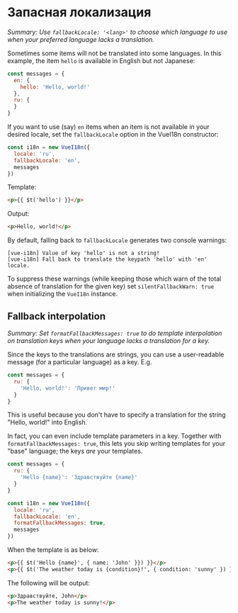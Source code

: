 # Запасная локализация

*Summary: Use `fallbackLocale: '<lang>'` to choose which language to use when your preferred language lacks a translation.*

Sometimes some items will not be translated into some languages.  In this example, the item `hello` is available in English but not Japanese:

```js
const messages = {
  en: {
    hello: 'Hello, world!'
  },
  ru: {
  }
}
```

If you want to use (say) `en` items when an item is not available in your desired locale, set the `fallbackLocale` option in the VueI18n constructor:

```js
const i18n = new VueI18n({
  locale: 'ru',
  fallbackLocale: 'en',
  messages
})
```

Template:

```html
<p>{{ $t('hello') }}</p>
```

Output:

```html
<p>Hello, world!</p>
```

By default, falling back to `fallbackLocale` generates two console warnings:

```console
[vue-i18n] Value of key 'hello' is not a string!
[vue-i18n] Fall back to translate the keypath 'hello' with 'en' locale.
```

To suppress these warnings (while keeping those which warn of the total absence of translation for the given key) set `silentFallbackWarn: true` when initializing the `VueI18n` instance.

## Fallback interpolation

*Summary: Set `formatFallbackMessages: true` to do template interpolation on translation keys when your language lacks a translation for a key.*

Since the keys to the translations are strings, you can use a user-readable message (for a particular language) as a key.
E.g.

```javascript
const messages = {
  ru: {
    'Hello, world!': 'Привет мир!'
  }
}
```

This is useful because you don't have to specify a translation for the string "Hello, world!" into English.

In fact, you can even include template parameters in a key.  Together with `formatFallbackMessages: true`, this lets you skip writing templates for your "base" language; the keys *are* your templates.

```javascript
const messages = {
  ru: {
    'Hello {name}': 'Здравствуйте {name}'
  }
}

const i18n = new VueI18n({
  locale: 'ru',
  fallbackLocale: 'en',
  formatFallbackMessages: true,
  messages
})
```

When the template is as below:

```html
<p>{{ $t('Hello {name}', { name: 'John' }}) }}</p>
<p>{{ $t('The weather today is {condition}!', { condition: 'sunny' }) }}</p>
```

The following will be output:

```html
<p>Здравствуйте, John</p>
<p>The weather today is sunny!</p>
```
